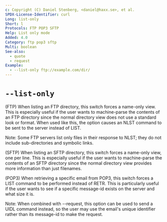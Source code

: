 ```yaml
---
c: Copyright (C) Daniel Stenberg, <daniel@haxx.se>, et al.
SPDX-License-Identifier: curl
Long: list-only
Short: l
Protocols: FTP POP3 SFTP
Help: List only mode
Added: 4.0
Category: ftp pop3 sftp
Multi: boolean
See-also:
  - quote
  - request
Example:
  - --list-only ftp://example.com/dir/
---
```


# `--list-only`

(FTP)
When listing an FTP directory, this switch forces a name-only view. This is
especially useful if the user wants to machine-parse the contents of an FTP
directory since the normal directory view does not use a standard look or
format. When used like this, the option causes an NLST command to be sent to
the server instead of LIST.

Note: Some FTP servers list only files in their response to NLST; they do not
include sub-directories and symbolic links.

(SFTP)
When listing an SFTP directory, this switch forces a name-only view, one per
line. This is especially useful if the user wants to machine-parse the
contents of an SFTP directory since the normal directory view provides more
information than just filenames.

(POP3)
When retrieving a specific email from POP3, this switch forces a LIST command
to be performed instead of RETR. This is particularly useful if the user wants
to see if a specific message-id exists on the server and what size it is.

Note: When combined with --request, this option can be used to send a UIDL
command instead, so the user may use the email's unique identifier rather than
its message-id to make the request.
